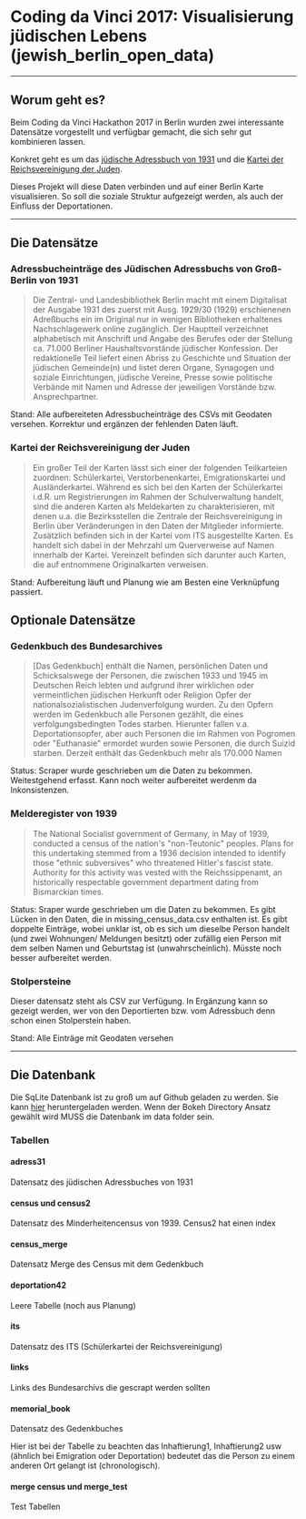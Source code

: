 # Coding da Vinci 2017: Visualisierung jüdischen Lebens (jewish_berlin_open_data)
---

## Worum geht es?

Beim Coding da Vinci Hackathon 2017 in Berlin wurden zwei interessante Datensätze vorgestellt und verfügbar gemacht, die sich sehr gut kombinieren lassen.

Konkret geht es um das [jüdische Adressbuch von 1931](https://offenedaten.de/dataset/adressbuchdaten-des-judischen-adressbuchs-fur-grob-berlin-von-1931) und die [Kartei der Reichsvereinigung der Juden](https://codingdavinci.de/downloads/daten-2017/1230_BO_1_International-tracing-service.pdf).

Dieses Projekt will diese Daten verbinden und auf einer Berlin Karte visualisieren. So soll die soziale Struktur aufgezeigt werden, als auch der Einfluss der Deportationen.

----

## Die Datensätze

### Adressbucheinträge des Jüdischen Adressbuchs von Groß-Berlin von 1931

> Die  Zentral- und Landesbibliothek Berlin macht mit einem Digitalisat der Ausgabe 1931 des zuerst mit Ausg. 1929/30 (1929) erschienenen Adreßbuchs ein im Original nur in wenigen Bibliotheken erhaltenes Nachschlagewerk online zugänglich. Der Hauptteil verzeichnet alphabetisch mit Anschrift und Angabe des Berufes oder der Stellung ca. 71.000 Berliner Haushaltsvorstände jüdischer Konfession. Der redaktionelle Teil liefert einen Abriss zu Geschichte und Situation der jüdischen Gemeinde(n) und listet deren Organe, Synagogen und soziale Einrichtungen, jüdische Vereine, Presse sowie politische Verbände mit Namen und Adresse der jeweiligen Vorstände bzw. Ansprechpartner. 

Stand: Alle aufbereiteten Adressbucheinträge des CSVs mit Geodaten versehen. Korrektur und ergänzen der fehlenden Daten läuft.

### Kartei der Reichsvereinigung der Juden

> Ein großer Teil der Karten lässt sich einer der folgenden Teilkarteien zuordnen: Schülerkartei, Verstorbenenkartei, Emigrationskartei und Ausländerkartei. Während es sich bei den Karten der Schülerkartei i.d.R. um Registrierungen im Rahmen der Schulverwaltung handelt, sind die anderen Karten als Meldekarten zu charakterisieren, mit denen u.a. die Bezirksstellen die Zentrale der Reichsvereinigung in Berlin über Veränderungen in den Daten der Mitglieder informierte. Zusätzlich befinden sich in der Kartei vom ITS ausgestellte Karten. Es handelt sich dabei in der Mehrzahl um Querverweise auf Namen innerhalb der Kartei. Vereinzelt befinden sich darunter auch Karten, die auf entnommene Originalkarten verweisen.

Stand: Aufbereitung läuft und Planung wie am Besten eine Verknüpfung passiert.

## Optionale Datensätze

### Gedenkbuch des Bundesarchives

> [Das Gedenkbuch] enthält die Namen, persönlichen Daten und Schicksalswege der Personen, die zwischen 1933 und 1945 im Deutschen Reich lebten und aufgrund ihrer wirklichen oder vermeintlichen jüdischen Herkunft oder Religion Opfer der nationalsozialistischen Judenverfolgung wurden. Zu den Opfern werden im Gedenkbuch alle Personen gezählt, die eines verfolgungsbedingten Todes starben. Hierunter fallen v.a. Deportationsopfer, aber auch Personen die im Rahmen von Pogromen oder "Euthanasie" ermordet wurden sowie Personen, die durch Suizid starben. Derzeit enthält das Gedenkbuch mehr als 170.000 Namen

Status: Scraper wurde geschrieben um die Daten zu bekommen. Weitestgehend erfasst. Kann noch weiter aufbereitet werdenm da Inkonsistenzen.

### Melderegister von 1939

> The National Socialist government of Germany, in May of 1939, conducted a census of the nation's "non-Teutonic" peoples. Plans for this undertaking stemmed from a 1936 decision intended to identify those "ethnic subversives" who threatened Hitler's fascist state. Authority for this activity was vested with the Reichssippenamt, an historically respectable government department dating from Bismarckian times.

Status: Sraper wurde geschrieben um die Daten zu bekommen. Es gibt Lücken in den Daten, die in missing_census_data.csv enthalten ist.
Es gibt doppelte Einträge, wobei unklar ist, ob es sich um dieselbe Person handelt (und zwei Wohnungen/ Meldungen besitzt) oder zufällig eien Person mit dem selben Namen und Geburtstag ist (unwahrscheinlich).
Müsste noch besser aufbereitet werden.

### Stolpersteine

Dieser datensatz steht als CSV zur Verfügung. In Ergänzung kann so gezeigt werden, wer von den Deportierten bzw. vom Adressbuch denn schon einen Stolperstein haben.

Stand: Alle Einträge mit Geodaten versehen

----

## Die Datenbank

Die SqLite Datenbank ist zu groß um auf Github geladen zu werden. Sie kann [hier](https://cloud.urbanhistory.de/index.php/s/iCv9ebMDxf32lFu) heruntergeladen werden.
Wenn der Bokeh Directory Ansatz gewählt wird MUSS die Datenbank im data folder sein.

### Tabellen

#### adress31

Datensatz des jüdischen Adressbuches von 1931

#### census und census2

Datensatz des Minderheitencensus von 1939. Census2 hat einen index

#### census_merge

Datensatz Merge des Census mit dem Gedenkbuch

#### deportation42

Leere Tabelle (noch aus Planung)

#### its

Datensatz des ITS (Schülerkartei der Reichsvereinigung)

#### links
Links des Bundesarchivs die gescrapt werden sollten

#### memorial_book
Datensatz des Gedenkbuches

Hier ist bei der Tabelle zu beachten das Inhaftierung1, Inhaftierung2 usw (ähnlich bei Emigration oder Deportation) bedeutet das die Person zu einem anderen Ort gelangt ist (chronologisch).

#### merge census und merge_test

Test Tabellen

